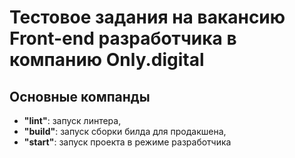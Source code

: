 # Тестовое задания на вакансию Front-end разработчика в компанию Only.digital

## Основные компанды

- **"lint"**: запуск линтера,
- **"build"**: запуск сборки билда для продакшена,
- **"start"**: запуск проекта в режиме разработчика